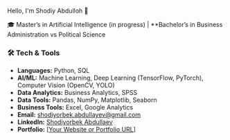 Hello, I'm Shodiy Abdulloh 👋

🎓 Master’s in Artificial Intelligence (in progress) | **Bachelor’s in Business Administration vs Political Science  

 ### 🛠 Tech & Tools
- **Languages:** Python, SQL  
- **AI/ML:** Machine Learning, Deep Learning (TensorFlow, PyTorch), Computer Vision (OpenCV, YOLO)  
- **Data Analytics:** Business Analytics, SPSS 
- **Data Tools:** Pandas, NumPy, Matplotlib, Seaborn  
- **Business Tools:** Excel, Google Analytics
- **Email:** [shodiyorbek.abdullayev@gmail.com](mailto:shodiyorbek.abdullayev@gmail.com)  
- **LinkedIn:** [Shodiyorbek Abdullaev](https://www.linkedin.com/in/shodiyorbek-abdullayev-6b0975243)  
- **Portfolio:** [[Your Website or Portfolio URL](https://github.com/Shodiy-Abdulloh)]
